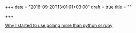 +++
date = "2016-09-20T13:01:01+03:00"
draft = true
title = ""

+++

<p><a href="https://www.whitesmith.co/blog/why-i-started-to-use-golang-more-than-python-or-ruby">Why I started to use golang more than python or ruby</a></p>
